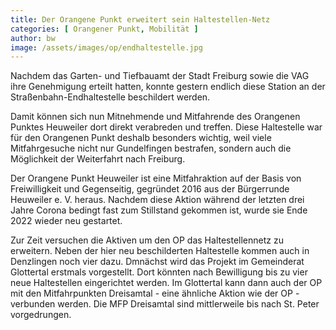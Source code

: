 ```yaml
---
title: Der Orangene Punkt erweitert sein Haltestellen-Netz
categories: [ Orangener Punkt, Mobilität ]
author: bw
image: /assets/images/op/endhaltestelle.jpg
---
```

Nachdem das Garten- und Tiefbauamt der Stadt Freiburg sowie die VAG ihre Genehmigung erteilt hatten, konnte gestern endlich diese Station an der Straßenbahn-Endhaltestelle beschildert werden.

Damit können sich nun Mitnehmende und Mitfahrende des Orangenen Punktes Heuweiler dort direkt verabreden und treffen. Diese Haltestelle war für den Orangenen Punkt deshalb besonders wichtig, weil viele Mitfahrgesuche nicht nur Gundelfingen bestrafen, sondern auch die Möglichkeit der Weiterfahrt nach Freiburg.

Der Orangene Punkt Heuweiler ist eine Mitfahraktion auf der Basis von Freiwilligkeit und Gegenseitig, gegründet 2016 aus der Bürgerrunde Heuweiler e. V. heraus. Nachdem diese Aktion während der letzten drei Jahre Corona bedingt fast zum Stillstand gekommen ist, wurde sie Ende 2022 wieder neu gestartet. 

Zur Zeit versuchen die Aktiven um den OP das Haltestellennetz zu erweitern. Neben der hier neu beschilderten Haltestelle kommen auch in Denzlingen noch vier dazu. Dmnächst wird das Projekt im Gemeinderat Glottertal erstmals vorgestellt. Dort könnten nach Bewilligung bis zu vier neue Haltestellen eingerichtet werden. Im Glottertal kann dann auch der OP mit den Mitfahrpunkten Dreisamtal - eine ähnliche Aktion wie der OP - verbunden werden. Die MFP Dreisamtal sind mittlerweile bis nach St. Peter vorgedrungen.